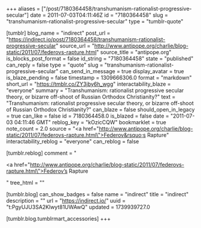 +++
aliases = ["/post/7180364458/transhumanism-rationalist-progressive-secular"]
date = 2011-07-03T04:11:46Z
id = "7180364458"
slug = "transhumanism-rationalist-progressive-secular"
type = "tumblr-quote"

[tumblr]
blog_name = "indirect"
post_url = "https://indirect.io/post/7180364458/transhumanism-rationalist-progressive-secular"
source_url = "http://www.antipope.org/charlie/blog-static/2011/07/federovs-rapture.html"
source_title = "antipope.org"
is_blocks_post_format = false
id_string = "7180364458"
state = "published"
can_reply = false
type = "quote"
slug = "transhumanism-rationalist-progressive-secular"
can_send_in_message = true
display_avatar = true
is_blaze_pending = false
timestamp = 1309666306.0
format = "markdown"
short_url = "https://tmblr.co/ZY3jby6h_wgg"
interactability_blaze = "everyone"
summary = "Transhumanism: rationalist progressive secular theory, or bizarre off-shoot of Russian Orthodox Christianity?"
text = "Transhumanism: rationalist progressive secular theory, or bizarre off-shoot of Russian Orthodox Christianity?"
can_blaze = false
should_open_in_legacy = true
can_like = false
id = 7180364458.0
is_blazed = false
date = "2011-07-03 04:11:46 GMT"
reblog_key = "kOzicCQW"
bookmarklet = true
note_count = 2.0
source = "<a href=\"http://www.antipope.org/charlie/blog-static/2011/07/federovs-rapture.html\">Federov&rsquo;s Rapture</a>"
interactability_reblog = "everyone"
can_reblog = false

[tumblr.reblog]
comment = "<p><a href=\"http://www.antipope.org/charlie/blog-static/2011/07/federovs-rapture.html\">Federov’s Rapture</a></p>"
tree_html = ""

[tumblr.blog]
can_show_badges = false
name = "indirect"
title = "indirect"
description = ""
url = "https://indirect.io/"
uuid = "t:PgyUJU3SA2Klwyt81UWAwQ"
updated = 1739939727.0

[tumblr.blog.tumblrmart_accessories]
+++
